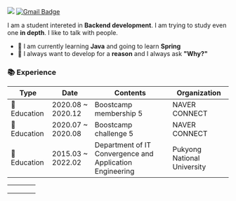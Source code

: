 <img src="https://img.shields.io/badge/Todo-Backend-3DDC84?style=flat-square&color=blue"/> [![Gmail Badge](https://img.shields.io/badge/Gmail-d14836?style=flat-square&logo=Gmail&logoColor=white&link=mailto:snugyun01@gmail.com)](mailto:wodlr2007@gmail.com)

I am a student intereted in **Backend development**. I am trying to study even one **in depth**. I like to talk with people.



- 🌱 I am currently learning **Java** and going to learn **Spring**
- 🌱 I always want to develop for a **reason** and I always ask **"Why?"**



### 📚 Experience

| Type        | Date              | Contents                                                 | Organization                |
| ----------- | ----------------- | -------------------------------------------------------- | --------------------------- |
| 🏫 Education | 2020.08 ~ 2020.12 | Boostcamp membership 5                                   | NAVER CONNECT               |
| 🏫 Education | 2020.07 ~ 2020.08 | Boostcamp challenge 5                                    | NAVER CONNECT               |
| 🏫 Education | 2015.03 ~ 2022.02 | Department of IT Convergence and Application Engineering | Pukyong National University |

|      |      |      |      |
| ---- | ---- | ---- | ---- |
|      |      |      |      |
|      |      |      |      |
|      |      |      |      |